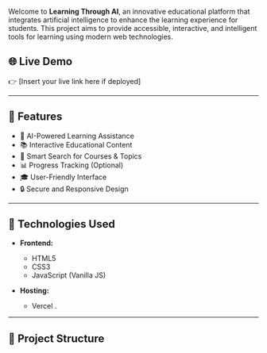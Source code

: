 
Welcome to **Learning Through AI**, an innovative educational platform that integrates artificial intelligence to enhance the learning experience for students. This project aims to provide accessible, interactive, and intelligent tools for learning using modern web technologies.

## 🌐 Live Demo

👉 [Insert your live link here if deployed]

---

## 📌 Features

- 🧠 AI-Powered Learning Assistance
- 📚 Interactive Educational Content
- 🔎 Smart Search for Courses & Topics
- 📊 Progress Tracking (Optional)
- 🎓 User-Friendly Interface
- 🔒 Secure and Responsive Design

---

## 🚀 Technologies Used

- **Frontend:**
  - HTML5
  - CSS3
  - JavaScript (Vanilla JS)


- **Hosting:**
  -  Vercel .

---

## 📂 Project Structure



